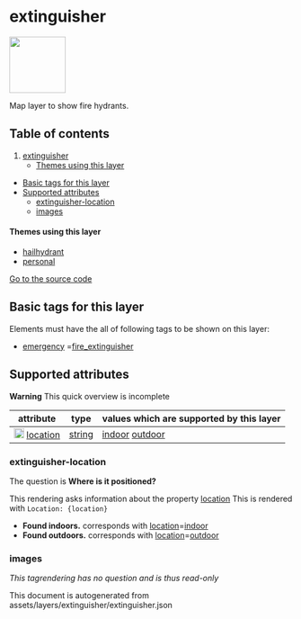 extinguisher
==============



<img src='https://mapcomplete.osm.be/./assets/themes/hailhydrant/Twemoji12_1f9ef.svg' height="100px"> 

Map layer to show fire hydrants.

## Table of contents

1. [extinguisher](#extinguisher)
    * [Themes using this layer](#themes-using-this-layer)

- [Basic tags for this layer](#basic-tags-for-this-layer)
- [Supported attributes](#supported-attributes)
    + [extinguisher-location](#extinguisher-location)
    + [images](#images)

#### Themes using this layer

- [hailhydrant](https://mapcomplete.osm.be/hailhydrant)
- [personal](https://mapcomplete.osm.be/personal)

[Go to the source code](../assets/layers/extinguisher/extinguisher.json)



Basic tags for this layer
---------------------------



Elements must have the all of following tags to be shown on this layer:

- <a href='https://wiki.openstreetmap.org/wiki/Key:emergency' target='_blank'>emergency</a>
  =<a href='https://wiki.openstreetmap.org/wiki/Tag:emergency%3Dfire_extinguisher' target='_blank'>fire_extinguisher</a>

Supported attributes
----------------------



**Warning** This quick overview is incomplete

attribute | type | values which are supported by this layer
----------- | ------ | ------------------------------------------
[<img src='https://mapcomplete.osm.be/assets/svg/statistics.svg' height='18px'>](https://taginfo.openstreetmap.org/keys/location#values) [location](https://wiki.openstreetmap.org/wiki/Key:location) | [string](../SpecialInputElements.md#string) | [indoor](https://wiki.openstreetmap.org/wiki/Tag:location%3Dindoor) [outdoor](https://wiki.openstreetmap.org/wiki/Tag:location%3Doutdoor)

### extinguisher-location

The question is **Where is it positioned?**

This rendering asks information about the property  [location](https://wiki.openstreetmap.org/wiki/Key:location)
This is rendered with `Location: {location}`

- **Found indoors.** corresponds with <a href='https://wiki.openstreetmap.org/wiki/Key:location' target='_blank'>
  location</a>=<a href='https://wiki.openstreetmap.org/wiki/Tag:location%3Dindoor' target='_blank'>indoor</a>
- **Found outdoors.** corresponds with <a href='https://wiki.openstreetmap.org/wiki/Key:location' target='_blank'>
  location</a>=<a href='https://wiki.openstreetmap.org/wiki/Tag:location%3Doutdoor' target='_blank'>outdoor</a>

### images

_This tagrendering has no question and is thus read-only_

This document is autogenerated from assets/layers/extinguisher/extinguisher.json